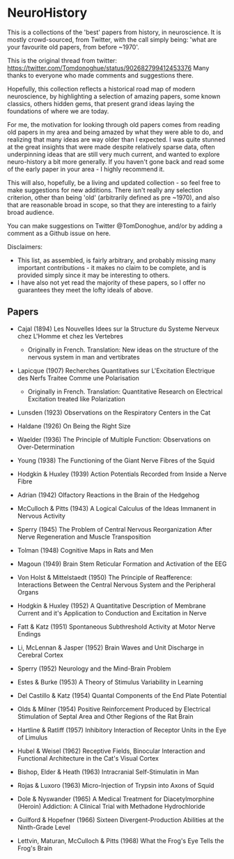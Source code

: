 # NeuroHistory

This is a collections of the 'best' papers from history, in neuroscience. It is mostly crowd-sourced, from Twitter, with the call simply being: 'what are your favourite old papers, from before ~1970'. 

This is the original thread from twitter: https://twitter.com/Tomdonoghue/status/902682799412453376
Many thanks to everyone who made comments and suggestions there. 

Hopefully, this collection reflects a historical road map of modern neuroscience, by highlighting a selection of amazing papers, some known classics, others hidden gems, that present grand ideas laying the foundations of where we are today. 

For me, the motivation for looking through old papers comes from reading old papers in my area and being amazed by what they were able to do, and realizing that many ideas are way older than I expected. I was quite stunned at the great insights that were made despite relatively sparse data, often underpinning ideas that are still very much current, and wanted to explore neuro-history a bit more generally. If you haven't gone back and read some of the early paper in your area - I highly recommend it. 

This will also, hopefully, be a living and updated collection - so feel free to make suggestions for new additions. There isn't really any selection criterion, other than being 'old' (arbitrarily defined as pre ~1970), and also that are reasonable broad in scope, so that they are interesting to a fairly broad audience. 

You can make suggestions on Twitter @TomDonoghue, and/or by adding a comment as a Github issue on here. 

Disclaimers:
  - This list, as assembled, is fairly arbitrary, and probably missing many important contributions - it makes no claim to be complete, and is provided simply since it may be interesting to others. 
  - I have also not yet read the majority of these papers, so I offer no guarantees they meet the lofty ideals of above.

## Papers

- Cajal (1894) Les Nouvelles Idees sur la Structure du Systeme Nerveux chez L'Homme et chez les Vertebres
  - Originally in French. Translation: New ideas on the structure of the nervous system in man and vertibrates

- Lapicque (1907) Recherches Quantitatives sur L'Excitation Electrique des Nerfs Traitee Comme une Polarisation
  - Originally in French. Translation: Quantitative Research on Electrical Excitation treated like Polarization

- Lunsden (1923) Observations on the Respiratory Centers in the Cat

- Haldane (1926) On Being the Right Size

- Waelder (1936) The Principle of Multiple Function: Observations on Over-Determination

- Young (1938) The Functioning of the Giant Nerve Fibres of the Squid

- Hodgkin & Huxley (1939) Action Potentials Recorded from Inside a Nerve Fibre

- Adrian (1942) Olfactory Reactions in the Brain of the Hedgehog

- McCulloch & Pitts (1943) A Logical Calculus of the Ideas Immanent in Nervous Activity

- Sperry (1945) The Problem of Central Nervous Reorganization After Nerve Regeneration and Muscle Transposition

- Tolman (1948) Cognitive Maps in Rats and Men

- Magoun (1949) Brain Stem Reticular Formation and Activation of the EEG

- Von Holst & Mittelstaedt (1950) The Principle of Reafference: Interactions Between the Central Nervous System and the Peripheral Organs

- Hodgkin & Huxley (1952) A Quantitative Description of Membrane Current and it's Application to Conduction and Excitation in Nerve

- Fatt & Katz (1951) Spontaneous Subthreshold Activity at Motor Nerve Endings

- Li, McLennan & Jasper (1952) Brain Waves and Unit Discharge in Cerebral Cortex

- Sperry (1952) Neurology and the Mind-Brain Problem

- Estes & Burke (1953) A Theory of Stimulus Variability in Learning

- Del Castillo & Katz (1954) Quantal Components of the End Plate Potential

- Olds & Milner (1954) Positive Reinforcement Produced by Electrical Stimulation of Septal Area and Other Regions of the Rat Brain

- Hartline & Ratliff (1957) Inhibitory Interaction of Receptor Units in the Eye of Limulus

- Hubel & Weisel (1962) Receptive Fields, Binocular Interaction and Functional Architecture in the Cat's Visual Cortex

- Bishop, Elder & Heath (1963) Intracranial Self-Stimulatin in Man

- Rojas & Luxoro (1963) Micro-Injection of Trypsin into Axons of Squid

- Dole & Nyswander (1965) A Medical Treatment for Diacetylmorphine (Heroin) Addiction: A Clinical Trial with Methadone Hydrochloride

- Guilford & Hopefner (1966) Sixteen Divergent-Production Abilities at the Ninth-Grade Level

- Lettvin, Maturan, McCulloch & Pitts (1968) What the Frog's Eye Tells the Frog's Brain
